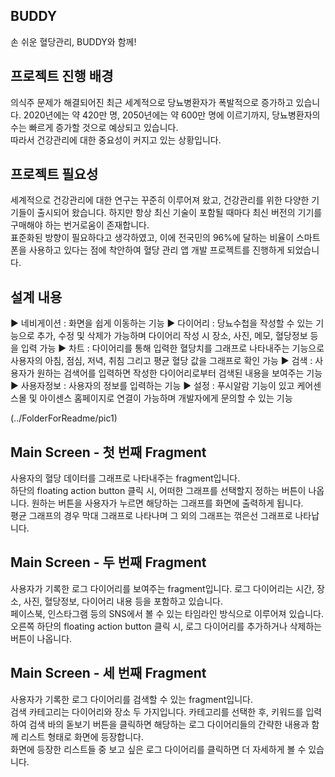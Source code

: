 BUDDY
-----


손 쉬운 혈당관리, BUDDY와 함께!


## 프로젝트 진행 배경
의식주 문제가 해결되어진 최근 세계적으로 당뇨병환자가 폭발적으로 증가하고 있습니다.
2020년에는 약 420만 명, 2050년에는 약 600만 명에 이르기까지, 당뇨병환자의 수는 빠르게 증가할 것으로 예상되고 있습니다.   
따라서 건강관리에 대한 중요성이 커지고 있는 상황입니다.

## 프로젝트 필요성
세계적으로 건강관리에 대한 연구는 꾸준히 이루어져 왔고, 건강관리를 위한 다양한 기기들이 출시되어 왔습니다.
하지만 항상 최신 기술이 포함될 때마다 최신 버전의 기기를 구매해야 하는 번거로움이 존재합니다.   
표준화된 방향이 필요하다고 생각하였고,
이에 전국민의 96%에 달하는 비율이 스마트폰을 사용하고 있다는 점에 착안하여 혈당 관리 앱 개발 프로젝트를 진행하게 되었습니다.

## 설계 내용
▶ 네비게이션 : 화면을 쉽게 이동하는 기능
▶ 다이어리 : 당뇨수첩을 작성할 수 있는 기능으로 추가, 수정 및 삭제가 가능하며 다이어리 작성 시 장소, 사진, 메모, 혈당정보 등을 입력 가능
▶ 차트 : 다이어리를 통해 입력한 혈당치를 그래프로 나타내주는 기능으로 사용자의 아침, 점심, 저녁, 취침 그리고 평균 혈당 값을 그래프로 확인 가능 
▶ 검색 : 사용자가 원하는 검색어를 입력하면 작성한 다이어리로부터 검색된 내용을 보여주는 기능
▶ 사용자정보 : 사용자의 정보를 입력하는 기능
▶ 설정 : 푸시알람 기능이 있고 케어센스몰 및 아이센스 홈페이지로 연결이 가능하며 개발자에게 문의할 수 있는 기능 

(../FolderForReadme/pic1)
## Main Screen - 첫 번째 Fragment
사용자의 혈당 데이터를 그래프로 나타내주는 fragment입니다.   
하단의 floating action button 클릭 시, 어떠한 그래프를 선택할지 정하는 버튼이 나옵니다.
원하는 버튼을 사용자가 누르면 해당하는 그래프를 화면에 출력하게 됩니다.    
평균 그래프의 경우 막대 그래프로 나타나며 그 외의 그래프는 꺾은선 그래프로 나타납니다.

## Main Screen - 두 번째 Fragment
사용자가 기록한 로그 다이어리를 보여주는 fragment입니다.
로그 다이어리는 시간, 장소, 사진, 혈당정보, 다이어리 내용 등을 포함하고 있습니다.     
페이스북, 인스타그램 등의 SNS에서 볼 수 있는 타임라인 방식으로 이루어져 있습니다.      
오른쪽 하단의 floating action button 클릭 시, 로그 다이어리를 추가하거나 삭제하는 버튼이 나옵니다.

## Main Screen - 세 번째 Fragment
사용자가 기록한 로그 다이어리를 검색할 수 있는 fragment입니다.   
검색 카테고리는 다이어리와 장소 두 가지입니다.
카테고리를 선택한 후, 키워드를 입력하여 검색 바의 돋보기 버튼을 클릭하면 해당하는 로그 다이어리들의 간략한 내용과 함께 리스트 형태로 화면에 등장합니다.   
화면에 등장한 리스트들 중 보고 싶은 로그 다이어리를 클릭하면 더 자세하게 볼 수 있습니다.
